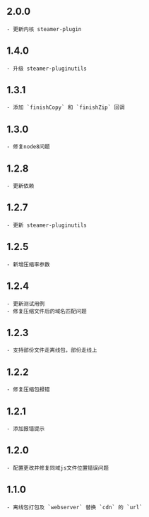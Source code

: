## 2.0.0
	- 更新内核 steamer-plugin

## 1.4.0
	- 升级 steamer-pluginutils

## 1.3.1
	- 添加 `finishCopy` 和 `finishZip` 回调

## 1.3.0
	- 修复node8问题

## 1.2.8 
	- 更新依赖

## 1.2.7
	- 更新 steamer-pluginutils


## 1.2.5
	- 新增压缩率参数


## 1.2.4
	- 更新测试用例
	- 修复压缩文件后的域名匹配问题


## 1.2.3
	- 支持部份文件走离线包，部份走线上


## 1.2.2
	- 修复压缩包报错



## 1.2.1
	- 添加报错提示



## 1.2.0
	- 配置更改并修复同域js文件位置错误问题



## 1.1.0
	- 离线包打包及 `webserver` 替换 `cdn` 的 `url`
